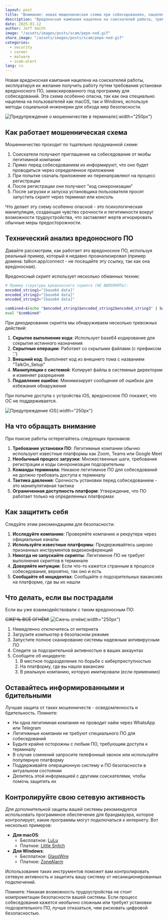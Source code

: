 ```yaml
---
layout: post
title: "Внимание: новая мошенническая схема при собеседованиях, нацеленная на пользователей macOS и Windows"
description: "Вредоносная кампания нацелена на соискателей работы, требуя установки поддельного программного обеспечения для собеседований. Узнайте, как распознать эту схему и защитить себя."
date: 2025-01-12
author: Jeff Smith
image: "/assets/images/posts/scam/pepe-nod.gif"
share_image: "/assets/images/posts/scam/pepe-nod.gif"
categories: 
  - security
  - career
  - malware
  - scam-alert
lang: ru
---
```


Новая вредоносная кампания нацелена на соискателей работы, эксплуатируя их желание получить работу путем требования установки вредоносного ПО, замаскированного под программу для собеседований. Эта схема особенно опасна, так как она специально нацелена на пользователей как macOS, так и Windows, используя методы социальной инженерии для обхода мер безопасности.

![Предупреждение о мошенничестве в терминале](/assets/images/posts/scam/pepe-nod.gif){:width="250px"}

## Как работает мошенническая схема

Мошенничество проходит по тщательно продуманной схеме:

1. Соискатели получают приглашение на собеседование от якобы легитимной компании
2. Прямо перед собеседованием их информируют, что оно будет проводиться через определенное приложение
3. При попытке скачать приложение их перенаправляют на процесс регистрации
4. После регистрации они получают "код синхронизации"
5. После загрузки и запуска установщика пользователя просят запустить скрипт через терминал или консоль

Что делает эту схему особенно опасной - это психологическая манипуляция, создающая чувство срочности и легитимности вокруг возможности трудоустройства, что заставляет жертв игнорировать обычные меры предосторожности.

## Технический анализ вредоносного ПО

Давайте рассмотрим, как работает это вредоносное ПО, используя реальный пример, который я недавно проанализировал (пример домена: talkon.app/connect - не посещайте эту ссылку, так как она вредоносная).

Вредоносный скрипт использует несколько обманных техник:

```bash
# Пример структуры вредоносного скрипта (НЕ ВЫПОЛНЯТЬ):
encoded_string1="[base64 data]"
encoded_string2="[base64 data]"
encoded_string3="[base64 data]"

combined=$(echo "$encoded_string1$encoded_string2$encoded_string3" | base64 -d)
eval "$combined"
```

При декодировании скрипта мы обнаруживаем несколько тревожных действий:

1. **Скрытое выполнение кода**: Использует base64 кодирование для сокрытия истинного назначения
2. **Скрытные операции**: Работает со скрытыми файлами (с префиксом '.')
3. **Внешний код**: Выполняет код из внешнего тома с названием "TalkOn_Setup"
4. **Манипуляции с системой**: Копирует файлы в системные директории и изменяет разрешения
5. **Подавление ошибок**: Минимизирует сообщения об ошибках для избежания обнаружения

При попытке доступа с устройства iOS, вредоносное ПО покажет, что ОС не поддерживается.

![Предупреждение iOS](/assets/images/posts/scam/zoom-scam.png){:width="250px"}

## На что обращать внимание

При поиске работы остерегайтесь следующих признаков:

1. **Требование установки ПО**: Легитимные компании обычно используют известные платформы как Zoom, Teams или Google Meet
2. **Необычный процесс загрузки**: Множественные шаги, требования регистрации и коды синхронизации подозрительны
3. **Команды терминала**: Никакое легитимное ПО для собеседований не должно требовать доступа к терминалу
4. **Тактика давления**: Срочность установки перед собеседованием - это манипулятивная тактика
5. **Ограниченная доступность платформ**: Утверждение, что ПО работает только на определенных платформах

## Как защитить себя

Следуйте этим рекомендациям для безопасности:

1. **Исследуйте компанию**: Проверяйте компанию и рекрутера через официальные каналы
2. **Используйте известные платформы**: Придерживайтесь широко признанных инструментов видеоконференций
3. **Никогда не запускайте скрипты**: Легитимное ПО не требует выполнения скриптов в терминале
4. **Доверяйте интуиции**: Если что-то кажется странным в процессе собеседования, вероятно, так оно и есть
5. **Сообщайте об инцидентах**: Сообщайте о подозрительных вакансиях на платформе, где вы их нашли

## Что делать, если вы пострадали

Если вы уже взаимодействовали с таким вредоносным ПО:

<del>СЖЕЧЬ ВСЁ ОГНЁМ!</del>
![Сжечь огнём](/assets/images/posts/scam/pepe-the-frog-torch.gif){:width="250px"}

1. Немедленно отключитесь от интернета
2. Загрузите компьютер в безопасном режиме
3. Запустите полное сканирование системы надежным антивирусным ПО
4. Следите за подозрительной активностью в ваших аккаунтах
5. Сообщите об инциденте:
   1. В местное подразделение по борьбе с киберпреступностью
   2. На платформу, где вы нашли вакансию
   3. В реальную компанию, которую имитировали (если применимо)

## Оставайтесь информированными и бдительными

Лучшая защита от таких мошенничеств - осведомленность и бдительность. Помните:

- Ни одна легитимная компания не проводит найм через WhatsApp или Telegram
- Легитимные компании не требуют специального ПО для собеседований
- Будьте крайне осторожны с любым ПО, требующим доступа к терминалу
- В случае сомнений запросите телефонный звонок или используйте популярную платформу
- Поддерживайте операционную систему и ПО безопасности в актуальном состоянии
- Делитесь этой информацией с другими соискателями, чтобы помочь защитить их

## Контролируйте свою сетевую активность

Для дополнительной защиты вашей системы рекомендуется использовать программное обеспечение для брандмауэра, которое контролирует, какие программы могут подключаться к интернету. Вот несколько примеров:

- **Для macOS**: 
  - Бесплатное: [LuLu](https://objective-see.org/products/lulu.html)
  - Платное: [Little Snitch](https://www.obdev.at/products/littlesnitch/index.html)
- **Для Windows**: 
  - Бесплатное: [GlassWire](https://www.glasswire.com/)
  - Платное: [ZoneAlarm](https://www.zonealarm.com/software/free-firewall/)

Использование таких инструментов поможет вам контролировать сетевую активность и защитить вашу систему от несанкционированных подключений. 

Помните: Никакая возможность трудоустройства не стоит компрометации безопасности вашей системы. Если процесс собеседования кажется необычно сложным или требует установки подозрительного ПО, лучше отказаться, чем рисковать цифровой безопасностью.

